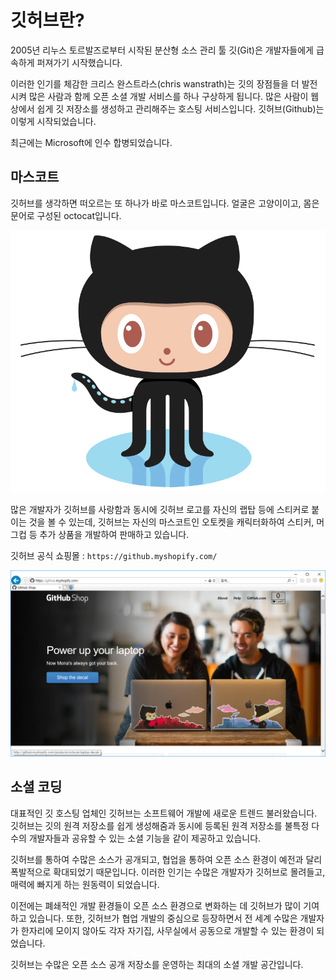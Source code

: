 # 깃허브란?
2005년 리누스 토르발즈로부터 시작된 분산형 소스 관리 툴 깃(Git)은 개발자들에게 급속하게 퍼져가기 시작했습니다. 

이러한 인기를 체감한 크리스 완스트라스(chris wanstrath)는 깃의 장점들을 더 발전시켜 많은 사람과 함께 오픈 소셜 개발 서비스를 하나 구상하게 됩니다. 많은 사람이 웹 상에서 쉽게 깃 저장소를 생성하고 관리해주는 호스팅 서비스입니다. 깃허브(Github)는 이렇게 시작되었습니다.

최근에는 Microsoft에 인수 합병되었습니다.

## 마스코트
깃허브를 생각하면 떠오르는 또 하나가 바로 마스코트입니다. 얼굴은 고양이이고, 몸은 문어로 구성된 octocat입니다. 

![호스팅](./img/github_01.png)


많은 개발자가 깃허브를 사랑함과 동시에 깃허브 로고를 자신의 랩탑 등에 스티커로 붙이는 것을 볼 수 있는데, 깃허브는 자신의 마스코트인 오토켓을 캐릭터화하여 스티커, 머그컵 등 추가 상품을 개발하여 판매하고 있습니다.

깃허브 공식 쇼핑몰 : `https://github.myshopify.com/`

![호스팅](./img/github_02.png)

## 소셜 코딩
대표적인 깃 호스팅 업체인 깃허브는 소프트웨어 개발에 새로운 트렌드 불러왔습니다. 깃허브는 깃의 원격 저장소를 쉽게 생성해줌과 동시에 등록된 원격 저장소를 불특정 다수의 개발자들과 공유할 수 있는 소셜 기능을 같이 제공하고 있습니다.

깃허브를 통하여 수많은 소스가 공개되고, 협업을 통하여 오픈 소스 환경이 예전과 달리 폭발적으로 확대되었기 때문입니다. 이러한 인기는 수많은 개발자가 깃허브로 몰려들고, 매력에 빠지게 하는 원동력이 되었습니다.

이전에는 폐쇄적인 개발 환경들이 오픈 소스 환경으로 변화하는 데 깃허브가 많이 기여하고 있습니다. 또한, 깃허브가 협업 개발의 중심으로 등장하면서 전 세계 수많은 개발자가 한자리에 모이지 않아도 각자 자기집, 사무실에서 공동으로 개발할 수 있는 환경이 되었습니다.

깃허브는 수많은 오픈 소스 공개 저장소를 운영하는 최대의 소셜 개발 공간입니다.

